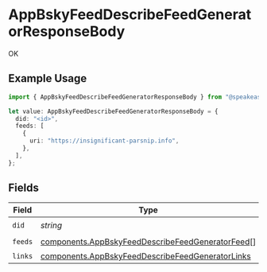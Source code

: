 # AppBskyFeedDescribeFeedGeneratorResponseBody

OK

## Example Usage

```typescript
import { AppBskyFeedDescribeFeedGeneratorResponseBody } from "@speakeasy-sdks/bluesky/models/operations";

let value: AppBskyFeedDescribeFeedGeneratorResponseBody = {
  did: "<id>",
  feeds: [
    {
      uri: "https://insignificant-parsnip.info",
    },
  ],
};
```

## Fields

| Field                                                                                                                | Type                                                                                                                 | Required                                                                                                             | Description                                                                                                          |
| -------------------------------------------------------------------------------------------------------------------- | -------------------------------------------------------------------------------------------------------------------- | -------------------------------------------------------------------------------------------------------------------- | -------------------------------------------------------------------------------------------------------------------- |
| `did`                                                                                                                | *string*                                                                                                             | :heavy_check_mark:                                                                                                   | N/A                                                                                                                  |
| `feeds`                                                                                                              | [components.AppBskyFeedDescribeFeedGeneratorFeed](../../models/components/appbskyfeeddescribefeedgeneratorfeed.md)[] | :heavy_check_mark:                                                                                                   | N/A                                                                                                                  |
| `links`                                                                                                              | [components.AppBskyFeedDescribeFeedGeneratorLinks](../../models/components/appbskyfeeddescribefeedgeneratorlinks.md) | :heavy_minus_sign:                                                                                                   | N/A                                                                                                                  |